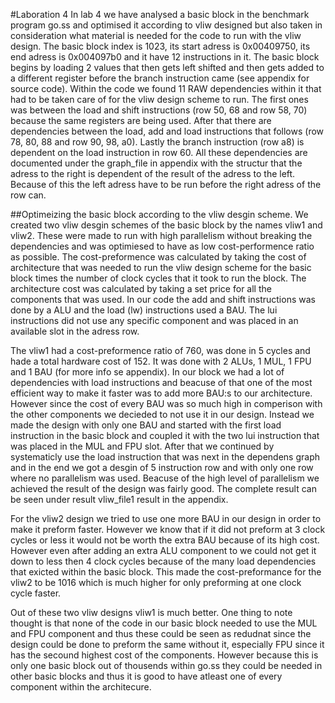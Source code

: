 #Laboration 4
In lab 4 we have analysed a basic block in the benchmark program go.ss and optimised it according to vliw designed but also taken in consideration what material is needed for the code to run with the vliw design. The basic block index is 1023, its start adress is 0x00409750, its end adress is 0x004097b0 and it have 12 instructions in it. The basic block begins by loading 2 values that then gets left shifted and then gets added to a different register before the branch instruction came (see appendix for source code). Within the code we found 11 RAW dependencies within it that had to be taken care of for the vliw design scheme to run. The first ones was between the load and shift instructions (row 50, 68 and row 58, 70) because the same registers are being used. After that there are dependencies between the load, add and load instructions that follows (row 78, 80, 88 and row 90, 98, a0). Lastly the branch instruction (row a8) is dependent on the load instruction in row 60. All these dependencies are documented under the graph_file in appendix with the structur that the adress to the right is dependent of the result of the adress to the left. Because of this the left adress have to be run before the right adress of the row can.

##Optimeizing the basic block according to the vliw desgin scheme.
We created two vliw desgin schemes of the basic block by the names vliw1 and vliw2. These were made to run with high parallelism without breaking the dependencies and was optimiesed to have as low cost-performence ratio as possible. The cost-preformence was calculated by taking the cost of architecture that was needed to run the vliw design scheme for the basic block times the number of clock cycles that it took to run the block. The architecture cost was calculated by taking a set price for all the components that was used. In our code the add and shift instructions was done by a ALU and the load (lw) instructions used a BAU. The lui instructions did not use any specific component and was placed in an available slot in the adress row.

The vliw1 had a cost-preformence ratio of 760, was done in 5 cycles and hade a total hardware cost of 152. It was done with 2 ALUs, 1 MUL, 1 FPU and 1 BAU (for more info se appendix). In our block we had a lot of dependencies with load instructions and beacuse of that one of the most efficient way to make it faster was to add more BAU:s to our architecture. However since the cost of every BAU was so much high in comperison with the other components we decieded to not use it in our design. Instead we made the design with only one BAU and started with the first load instruction in the basic block and coupled it with the two lui instruction that was placed in the MUL and FPU slot. After that we continued by systematicly use the load instruction that was next in the dependens graph and in the end we got a desgin of 5 instruction row and with only one row where no parallelism was used. Beacuse of the high level of parallelism we achieved the result of the design was fairly good. The complete result can be seen under result vliw_file1 result in the appendix.

For the vliw2 design we tried to use one more BAU in our design in order to make it preform faster. However we know that if it did not preform at 3 clock cycles or less it would not be worth the extra BAU because of its high cost. However even after adding an extra ALU component to we could not get it down to less then 4 clock cycles because of the many load dependencies that exicted within the basic block. This made the cost-preformance for the vliw2 to be 1016 which is much higher for only preforming at one clock cycle faster.

Out of these two vliw designs vliw1 is much better. One thing to note thought is that none of the code in our basic block needed to use the MUL and FPU component and thus these could be seen as redudnat since the design could be done to preform the same without it, especially FPU since it has the secound highest cost of the components. However because this is only one basic block out of thousends within go.ss they could be needed in other basic blocks and thus it is good to have atleast one of every component within the architecure.


